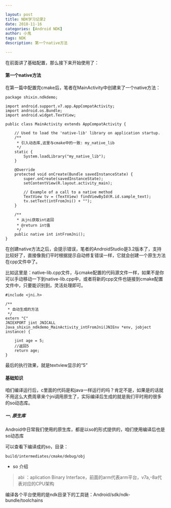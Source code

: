 ```yaml
---

layout: post
title: NDK学习记录2
date: 2018-11-16
categories: [Android NDK]
author: 小鬼
tags: NDK
description: 第一个native方法

---
```


在前面讲了基础配置，那么接下来开始使用了：

#### 第一个native方法

在第一篇中配置完cmake后，笔者在MainActivity中创建来了一个native方法：

```
package shixin.ndkdemo;

import android.support.v7.app.AppCompatActivity;
import android.os.Bundle;
import android.widget.TextView;

public class MainActivity extends AppCompatActivity {

    // Used to load the 'native-lib' library on application startup.
    /**
     * 引入动态库,这里与cmake中的一致: my_native_lib
     */
    static {
        System.loadLibrary("my_native_lib");
    }

    @Override
    protected void onCreate(Bundle savedInstanceState) {
        super.onCreate(savedInstanceState);
        setContentView(R.layout.activity_main);

        // Example of a call to a native method
        TextView tv = (TextView) findViewById(R.id.sample_text);
        tv.setText(intFromJni() + "");
    }
    
    /**
     * 从jni获取int返回
     * @return int值
     */
    public native int intFromJni();
}
```

在创建native方法之后，会提示错误，笔者的AndroidStudio是3.2版本了，支持比较好了，直接像我们平时根据提示自动修复错误一样，它就会创建一个原生方法在cpp文件中了。

比如这里是：native-lib.cpp文件，与cmake配置的代码源文件一样，如果不是你可以手动移动一下到native-lib.cpp中，或者将新的cpp文件也链接到cmake配置文件中，只要能识别到，灵活处理即可。

```
#include <jni.h>

/**
 * 自动生成的方法
 */
extern "C"
JNIEXPORT jint JNICALL
Java_shixin_ndkdemo_MainActivity_intFromJni(JNIEnv *env, jobject instance) {

    jint age = 5;
    //返回5
    return age;
}
```

最后的执行效果，就是textview显示的“5”

#### 基础知识

咱们编译运行后，c里面的代码是和java一样运行的吗？肯定不是，如果是的话就不用这么大费周章来个jni调用原生了，实际编译后生成的就是我们平时用的很多的so动态库。

##### 一. 原生库

Android中日常我们使用的原生库，都是以so的形式提供的，咱们使用编译后也是so动态库

可以查看下编译成的so，目录：

```
build/intermediates/cmake/debug/obj
```

* so 介绍
> abi ：aplication Binary Interface，前面的arm代表arm平台，v7a,-8a代表对应的CPU架构

编译各个平台使用的是ndk目录下的工具链：Android/sdk/ndk-bundle/toolchains